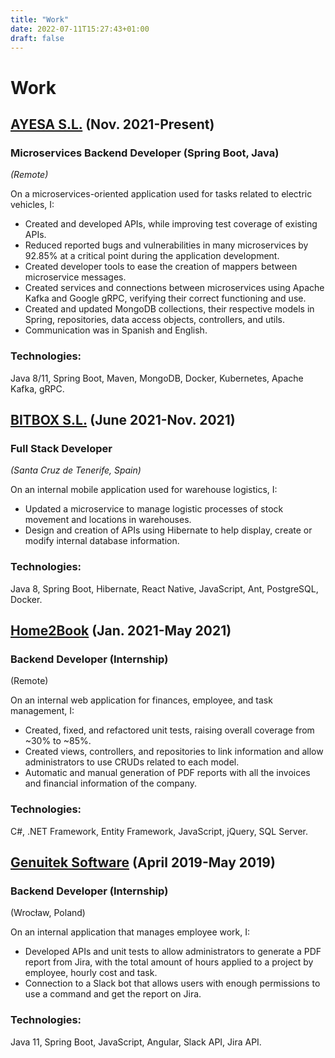 ```yaml
---
title: "Work"
date: 2022-07-11T15:27:43+01:00
draft: false
---
```


# Work

## [AYESA S.L.](https://www.ayesa.com/) (Nov. 2021-Present)

### Microservices Backend Developer (Spring Boot, Java)
_(Remote)_

On a microservices-oriented application used for tasks related to electric vehicles, I:
- Created and developed APIs, while improving test coverage of existing APIs.
- Reduced reported bugs and vulnerabilities in many microservices by 92.85% at a critical point during the 
  application development.
- Created developer tools to ease the creation of mappers between microservice messages.
- Created services and connections between microservices using Apache Kafka and Google gRPC, verifying their 
  correct functioning and use.
- Created and updated MongoDB collections, their respective models in Spring, repositories, data access objects, 
  controllers, and utils.
- Communication was in Spanish and English.

### Technologies: 
Java 8/11, Spring Boot, Maven, MongoDB, Docker, Kubernetes, Apache Kafka, gRPC.


## [BITBOX S.L.](https://www.bitboxonline.com/) (June 2021-Nov. 2021)

### Full Stack Developer
_(Santa Cruz de Tenerife, Spain)_

On an internal mobile application used for warehouse logistics, I:
- Updated a microservice to manage logistic processes of stock movement and locations in warehouses.
- Design and creation of APIs using Hibernate to help display, create or modify internal database information.

### Technologies: 
Java 8, Spring Boot, Hibernate, React Native, JavaScript, Ant, PostgreSQL, Docker.


## [Home2Book](https://www.home2book.com/) (Jan. 2021-May 2021)

### Backend Developer (Internship)
(Remote)

On an internal web application for finances, employee, and task management, I:
- Created, fixed, and refactored unit tests, raising overall coverage from ~30% to ~85%.
- Created views, controllers, and repositories to link information and allow administrators to use CRUDs related 
  to each model.
- Automatic and manual generation of PDF reports with all the invoices and financial information of the company.

### Technologies:
C#, .NET Framework, Entity Framework, JavaScript, jQuery, SQL Server.


## [Genuitek Software](https://genuitek.com/) (April 2019-May 2019)

### Backend Developer (Internship)
(Wrocław, Poland)

On an internal application that manages employee work, I:
- Developed APIs and unit tests to allow administrators to generate a PDF report from Jira, with the total amount of 
  hours applied to a project by employee, hourly cost and task.
- Connection to a Slack bot that allows users with enough permissions to use a command and get the report 
  on Jira.

### Technologies:
Java 11, Spring Boot, JavaScript, Angular, Slack API, Jira API.